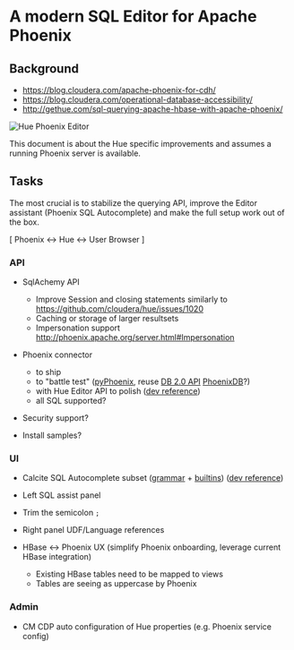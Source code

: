 
# A modern SQL Editor for Apache Phoenix

## Background

* https://blog.cloudera.com/apache-phoenix-for-cdh/
* https://blog.cloudera.com/operational-database-accessibility/
* http://gethue.com/sql-querying-apache-hbase-with-apache-phoenix/

![Hue Phoenix Editor](https://cdn.gethue.com/uploads/2019/07/editor_phoenix_select.png)

This document is about the Hue specific improvements and assumes a running Phoenix server is available.

## Tasks

The most crucial is to stabilize the querying API, improve the Editor assistant (Phoenix SQL Autocomplete) and make the full setup work out of the box.

[ Phoenix <-> Hue <-> User Browser ]

### API

* SqlAchemy API
  * Improve Session and closing statements similarly to https://github.com/cloudera/hue/issues/1020
  * Caching or storage of larger resultsets
  * Impersonation support http://phoenix.apache.org/server.html#Impersonation

* Phoenix connector
  * to ship
  * to "battle test" ([pyPhoenix](https://github.com/Pirionfr/pyPhoenix#known-issues), reuse [DB 2.0 API](https://phoenix.apache.org/python.html) [PhoenixDB](https://github.com/apache/phoenix/tree/master/python)?)
  * with Hue Editor API to polish ([dev reference](https://docs.gethue.com/developer/connectors/#sqlalchemy))
  * all SQL supported?
* Security support?
* Install samples?

### UI

* Calcite SQL Autocomplete subset ([grammar](https://phoenix.apache.org/language/index.html) + [builtins](https://phoenix.apache.org/language/functions.html)) ([dev reference](https://docs.gethue.com/developer/parsers/))
* Left SQL assist panel
* Trim the semicolon `;`
* Right panel UDF/Language references

* HBase <-> Phoenix UX (simplify Phoenix onboarding, leverage current HBase integration)
  * Existing HBase tables need to be mapped to views
  * Tables are seeing as uppercase by Phoenix

### Admin

* CM CDP auto configuration of Hue properties (e.g. Phoenix service config)
